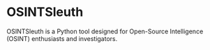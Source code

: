 # OSINTSleuth
OSINTSleuth is a Python tool designed for Open-Source Intelligence (OSINT) enthusiasts and investigators.
